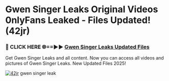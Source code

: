 # Gwen Singer Leaks Original Videos 0nlyFans Leaked - Files Updated! (42jr)

<h3>🔴 CLICK HERE 🌐==►► <a href="https://tinyurl.com/2jnfzry5" rel="nofollow">Gwen Singer Leaks Updated Files</a></h3>

Get Gwen Singer Leaks and all content. Now you can access all videos and pictures of Gwen Singer Leaks. New Updated Files 2025!

[![42jr](https://i.imgur.com/GyGTBgg.gif)](https://tinyurl.com/2jnfzry5)
gwen singer leak